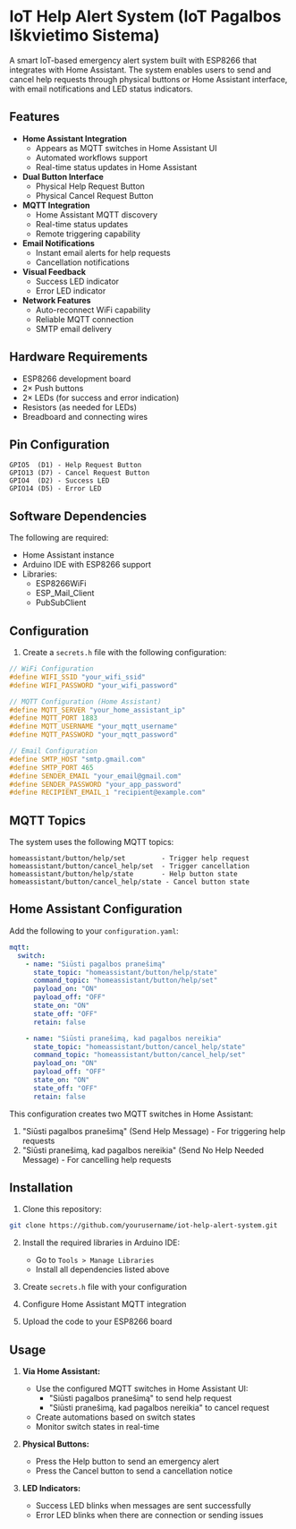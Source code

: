 # IoT Help Alert System (IoT Pagalbos Iškvietimo Sistema)

A smart IoT-based emergency alert system built with ESP8266 that integrates with Home Assistant. The system enables users to send and cancel help requests through physical buttons or Home Assistant interface, with email notifications and LED status indicators.

## Features

- **Home Assistant Integration**
  - Appears as MQTT switches in Home Assistant UI
  - Automated workflows support
  - Real-time status updates in Home Assistant
- **Dual Button Interface**
  - Physical Help Request Button
  - Physical Cancel Request Button
- **MQTT Integration**
  - Home Assistant MQTT discovery
  - Real-time status updates
  - Remote triggering capability
- **Email Notifications**
  - Instant email alerts for help requests
  - Cancellation notifications
- **Visual Feedback**
  - Success LED indicator
  - Error LED indicator
- **Network Features**
  - Auto-reconnect WiFi capability
  - Reliable MQTT connection
  - SMTP email delivery

## Hardware Requirements

- ESP8266 development board
- 2× Push buttons
- 2× LEDs (for success and error indication)
- Resistors (as needed for LEDs)
- Breadboard and connecting wires

## Pin Configuration

```
GPIO5  (D1) - Help Request Button
GPIO13 (D7) - Cancel Request Button
GPIO4  (D2) - Success LED
GPIO14 (D5) - Error LED
```

## Software Dependencies

The following are required:

- Home Assistant instance
- Arduino IDE with ESP8266 support
- Libraries:
  - ESP8266WiFi
  - ESP_Mail_Client
  - PubSubClient

## Configuration

1. Create a `secrets.h` file with the following configuration:

```cpp
// WiFi Configuration
#define WIFI_SSID "your_wifi_ssid"
#define WIFI_PASSWORD "your_wifi_password"

// MQTT Configuration (Home Assistant)
#define MQTT_SERVER "your_home_assistant_ip"
#define MQTT_PORT 1883
#define MQTT_USERNAME "your_mqtt_username"
#define MQTT_PASSWORD "your_mqtt_password"

// Email Configuration
#define SMTP_HOST "smtp.gmail.com"
#define SMTP_PORT 465
#define SENDER_EMAIL "your_email@gmail.com"
#define SENDER_PASSWORD "your_app_password"
#define RECIPIENT_EMAIL_1 "recipient@example.com"
```

## MQTT Topics

The system uses the following MQTT topics:

```
homeassistant/button/help/set         - Trigger help request
homeassistant/button/cancel_help/set  - Trigger cancellation
homeassistant/button/help/state       - Help button state
homeassistant/button/cancel_help/state - Cancel button state
```

## Home Assistant Configuration

Add the following to your `configuration.yaml`:

```yaml
mqtt:
  switch:
    - name: "Siūsti pagalbos pranešimą"
      state_topic: "homeassistant/button/help/state"
      command_topic: "homeassistant/button/help/set"
      payload_on: "ON"
      payload_off: "OFF"
      state_on: "ON"
      state_off: "OFF"
      retain: false

    - name: "Siūsti pranešimą, kad pagalbos nereikia"
      state_topic: "homeassistant/button/cancel_help/state"
      command_topic: "homeassistant/button/cancel_help/set"
      payload_on: "ON"
      payload_off: "OFF"
      state_on: "ON"
      state_off: "OFF"
      retain: false
```

This configuration creates two MQTT switches in Home Assistant:

1. "Siūsti pagalbos pranešimą" (Send Help Message) - For triggering help requests
2. "Siūsti pranešimą, kad pagalbos nereikia" (Send No Help Needed Message) - For cancelling help requests

## Installation

1. Clone this repository:

```bash
git clone https://github.com/yourusername/iot-help-alert-system.git
```

2. Install the required libraries in Arduino IDE:

   - Go to `Tools > Manage Libraries`
   - Install all dependencies listed above

3. Create `secrets.h` file with your configuration

4. Configure Home Assistant MQTT integration

5. Upload the code to your ESP8266 board

## Usage

1. **Via Home Assistant:**

   - Use the configured MQTT switches in Home Assistant UI:
     - "Siūsti pagalbos pranešimą" to send help request
     - "Siūsti pranešimą, kad pagalbos nereikia" to cancel request
   - Create automations based on switch states
   - Monitor switch states in real-time

2. **Physical Buttons:**

   - Press the Help button to send an emergency alert
   - Press the Cancel button to send a cancellation notice

3. **LED Indicators:**
   - Success LED blinks when messages are sent successfully
   - Error LED blinks when there are connection or sending issues

